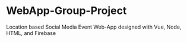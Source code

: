 # WebApp-Group-Project
Location based Social Media Event Web-App designed with Vue, Node, HTML, and Firebase

